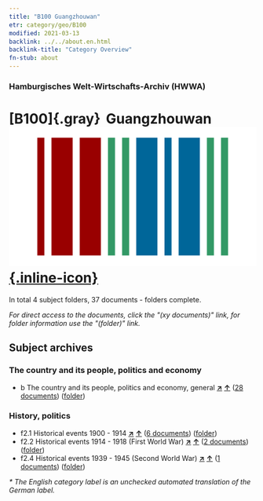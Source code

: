 ```yaml
---
title: "B100 Guangzhouwan"
etr: category/geo/B100
modified: 2021-03-13
backlink: ../../about.en.html
backlink-title: "Category Overview"
fn-stub: about
---
```


### Hamburgisches Welt-Wirtschafts-Archiv (HWWA)
# [B100]{.gray}&#8201; Guangzhouwan&#160; [![Wikidata item](/images/Wikidata-logo.svg){.inline-icon}](http://www.wikidata.org/entity/Q185682)





In total 4 subject folders, 37 documents - folders complete.

_For direct access to the documents, click the "(xy documents)" link, for folder information use the "(folder)" link._

## Subject archives



### The country and its people, politics and economy

- b The country and its people, politics and economy, general [**&nearr;**](../../../subject/i/144196/about.en.html "The country and its people, politics and economy, general (all over the world)") [**&uarr;**](../../../subject/about.en.html#b "Subject category system") (<a href="https://pm20.zbw.eu/dfgview/sh/141266,144196" title="about: Guangzhouwan : The country and its people, politics and economy, general" target="_blank">28 documents</a>) ([folder](http://purl.org/pressemappe20/folder/sh/141266,144196))

### History, politics

- f2.1 Historical events 1900 - 1914 [**&nearr;**](../../../subject/i/181392/about.en.html "Historical events 1900 - 1914 (all over the world)") [**&uarr;**](../../../subject/about.en.html#f2.1 "Subject category system") (<a href="https://pm20.zbw.eu/dfgview/sh/141266,181392" title="about: Guangzhouwan : Historical events 1900 - 1914" target="_blank">6 documents</a>) ([folder](http://purl.org/pressemappe20/folder/sh/141266,181392))
- f2.2 Historical events 1914 - 1918 (First World War) [**&nearr;**](../../../subject/i/181360/about.en.html "Historical events 1914 - 1918 (First World War) (all over the world)") [**&uarr;**](../../../subject/about.en.html#f2.2 "Subject category system") (<a href="https://pm20.zbw.eu/dfgview/sh/141266,181360" title="about: Guangzhouwan : Historical events 1914 - 1918 (First World War)" target="_blank">2 documents</a>) ([folder](http://purl.org/pressemappe20/folder/sh/141266,181360))
- f2.4 Historical events 1939 - 1945 (Second World War) [**&nearr;**](../../../subject/i/181361/about.en.html "Historical events 1939 - 1945 (Second World War) (all over the world)") [**&uarr;**](../../../subject/about.en.html#f2.4 "Subject category system") (<a href="https://pm20.zbw.eu/dfgview/sh/141266,181361" title="about: Guangzhouwan : Historical events 1939 - 1945 (Second World War)" target="_blank">1 documents</a>) ([folder](http://purl.org/pressemappe20/folder/sh/141266,181361))


_* The English category label is an unchecked automated translation of the German label._

